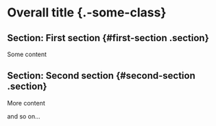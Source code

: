 Overall title {.-some-class}
============================

Section: First section {#first-section .section}
----------------------

Some content

Section: Second section {#second-section .section}
-----------------------

More content

and so on...
